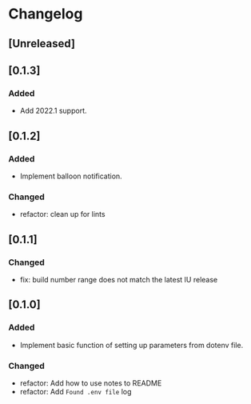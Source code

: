
<!-- Keep a Changelog guide -> https://keepachangelog.com -->

# Changelog

## [Unreleased]

## [0.1.3]

### Added

- Add 2022.1 support. 

## [0.1.2]

### Added

- Implement balloon notification.

### Changed

- refactor: clean up for lints


## [0.1.1]

### Changed

- fix: build number range does not match the latest IU release

## [0.1.0]

### Added

- Implement basic function of setting up parameters from dotenv file.

### Changed

- refactor: Add how to use notes to README
- refactor: Add `Found .env file` log
